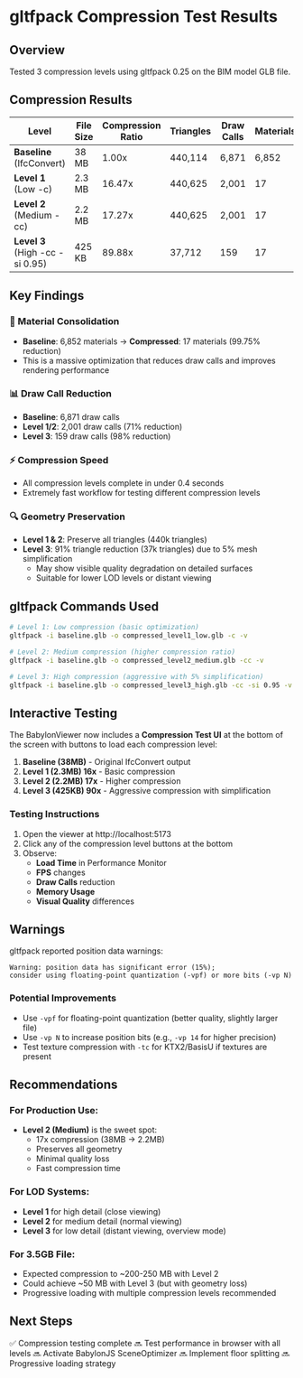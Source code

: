 # gltfpack Compression Test Results

## Overview
Tested 3 compression levels using gltfpack 0.25 on the BIM model GLB file.

## Compression Results

| Level | File Size | Compression Ratio | Triangles | Draw Calls | Materials | Conversion Time |
|-------|-----------|------------------|-----------|------------|-----------|-----------------|
| **Baseline** (IfcConvert) | 38 MB | 1.00x | 440,114 | 6,871 | 6,852 | - |
| **Level 1** (Low -c) | 2.3 MB | 16.47x | 440,625 | 2,001 | 17 | 0.347s |
| **Level 2** (Medium -cc) | 2.2 MB | 17.27x | 440,625 | 2,001 | 17 | 0.347s |
| **Level 3** (High -cc -si 0.95) | 425 KB | 89.88x | 37,712 | 159 | 17 | 0.367s |

## Key Findings

### 🎯 Material Consolidation
- **Baseline**: 6,852 materials → **Compressed**: 17 materials (99.75% reduction)
- This is a massive optimization that reduces draw calls and improves rendering performance

### 📊 Draw Call Reduction
- **Baseline**: 6,871 draw calls
- **Level 1/2**: 2,001 draw calls (71% reduction)
- **Level 3**: 159 draw calls (98% reduction)

### ⚡ Compression Speed
- All compression levels complete in under 0.4 seconds
- Extremely fast workflow for testing different compression levels

### 🔍 Geometry Preservation
- **Level 1 & 2**: Preserve all triangles (440k triangles)
- **Level 3**: 91% triangle reduction (37k triangles) due to 5% mesh simplification
  - May show visible quality degradation on detailed surfaces
  - Suitable for lower LOD levels or distant viewing

## gltfpack Commands Used

```bash
# Level 1: Low compression (basic optimization)
gltfpack -i baseline.glb -o compressed_level1_low.glb -c -v

# Level 2: Medium compression (higher compression ratio)
gltfpack -i baseline.glb -o compressed_level2_medium.glb -cc -v

# Level 3: High compression (aggressive with 5% simplification)
gltfpack -i baseline.glb -o compressed_level3_high.glb -cc -si 0.95 -v
```

## Interactive Testing

The BabylonViewer now includes a **Compression Test UI** at the bottom of the screen with buttons to load each compression level:

1. **Baseline (38MB)** - Original IfcConvert output
2. **Level 1 (2.3MB) 16x** - Basic compression
3. **Level 2 (2.2MB) 17x** - Higher compression
4. **Level 3 (425KB) 90x** - Aggressive compression with simplification

### Testing Instructions

1. Open the viewer at http://localhost:5173
2. Click any of the compression level buttons at the bottom
3. Observe:
   - **Load Time** in Performance Monitor
   - **FPS** changes
   - **Draw Calls** reduction
   - **Memory Usage**
   - **Visual Quality** differences

## Warnings

gltfpack reported position data warnings:
```
Warning: position data has significant error (15%);
consider using floating-point quantization (-vpf) or more bits (-vp N)
```

### Potential Improvements
- Use `-vpf` for floating-point quantization (better quality, slightly larger file)
- Use `-vp N` to increase position bits (e.g., `-vp 14` for higher precision)
- Test texture compression with `-tc` for KTX2/BasisU if textures are present

## Recommendations

### For Production Use:
- **Level 2 (Medium)** is the sweet spot:
  - 17x compression (38MB → 2.2MB)
  - Preserves all geometry
  - Minimal quality loss
  - Fast compression time

### For LOD Systems:
- **Level 1** for high detail (close viewing)
- **Level 2** for medium detail (normal viewing)
- **Level 3** for low detail (distant viewing, overview mode)

### For 3.5GB File:
- Expected compression to ~200-250 MB with Level 2
- Could achieve ~50 MB with Level 3 (but with geometry loss)
- Progressive loading with multiple compression levels recommended

## Next Steps

✅ Compression testing complete
🔜 Test performance in browser with all levels
🔜 Activate BabylonJS SceneOptimizer
🔜 Implement floor splitting
🔜 Progressive loading strategy
